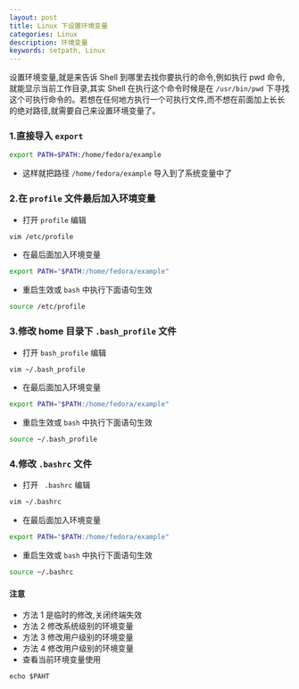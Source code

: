 ```yaml
---
layout: post
title: Linux 下设置环境变量
categories: Linux
description: 环境变量
keywords: setpath, Linux
---
```


  设置环境变量,就是来告诉 Shell 到哪里去找你要执行的命令,例如执行 pwd 命令,就能显示当前工作目录,其实 Shell 在执行这个命令时候是在 `/usr/bin/pwd` 下寻找这个可执行命令的。若想在任何地方执行一个可执行文件,而不想在前面加上长长的绝对路径,就需要自己来设置环境变量了。


### 1.直接导入 `export`

```bash
export PATH=$PATH:/home/fedora/example

```
* 这样就把路径 `/home/fedora/example` 导入到了系统变量中了

### 2.在 `profile` 文件最后加入环境变量

* 打开 `profile` 编辑

```bash
vim /etc/profile

```

* 在最后面加入环境变量

```bash
export PATH="$PATH:/home/fedora/example"

```
* 重启生效或 `bash` 中执行下面语句生效

```bash
source /etc/profile

```

### 3.修改 home 目录下 `.bash_profile` 文件 

* 打开 `bash_profile` 编辑

```bash
vim ~/.bash_profile

```

* 在最后面加入环境变量

```bash
export PATH="$PATH:/home/fedora/example"

```
* 重启生效或 `bash` 中执行下面语句生效

```bash
source ~/.bash_profile

```

### 4.修改 `.bashrc` 文件


* 打开 ` .bashrc` 编辑

```bash
vim ~/.bashrc

```

* 在最后面加入环境变量

```bash
export PATH="$PATH:/home/fedora/example"

```
* 重启生效或 `bash` 中执行下面语句生效

```bash
source ~/.bashrc

```

#### 注意

* 方法 1 是临时的修改,关闭终端失效
* 方法 2 修改系统级别的环境变量
* 方法 3 修改用户级别的环境变量
* 方法 4 修改用户级别的环境变量
* 查看当前环境变量使用

```
echo $PAHT

```